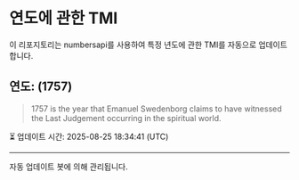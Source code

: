 
# 연도에 관한 TMI

이 리포지토리는 numbersapi를 사용하여 특정 년도에 관한 TMI를 자동으로 업데이트합니다.

## 연도: (1757)
> 1757 is the year that Emanuel Swedenborg claims to have witnessed the Last Judgement occurring in the spiritual world.

⏳ 업데이트 시간: 2025-08-25 18:34:41 (UTC)

---
자동 업데이트 봇에 의해 관리됩니다.
